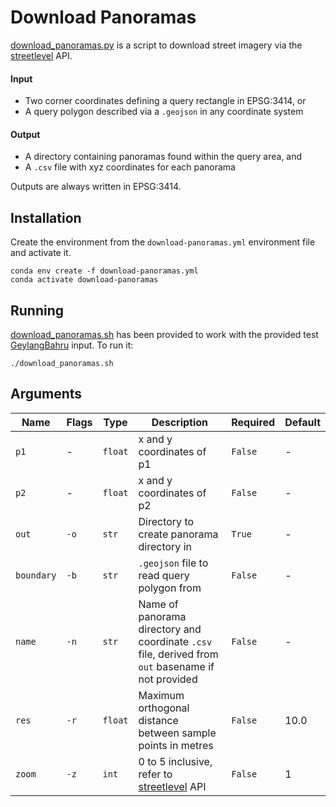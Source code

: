 # Download Panoramas  

[download_panoramas.py](./download_panoramas.py) is a script to download street
 imagery via the [streetlevel](https://streetlevel.readthedocs.io/) API.  

#### Input  

* Two corner coordinates defining a query rectangle in EPSG:3414, or  
* A query polygon described via a ```.geojson``` in any coordinate system  

#### Output  

* A directory containing panoramas found within the query area, and  
* A ```.csv``` file with xyz coordinates for each panorama  

Outputs are always written in EPSG:3414.  

## Installation  

Create the environment from the ```download-panoramas.yml``` environment file and activate it.  
```shell
conda env create -f download-panoramas.yml
conda activate download-panoramas
```

## Running  

[download_panoramas.sh](./download_panoramas.sh) has been provided to work with
 the provided test [GeylangBahru](../GeylangBahru/) input. To run it:  
```shell
./download_panoramas.sh
```

## Arguments  

| Name           | Flags    | Type        | Description                                                                                                                                                | Required    | Default |
|----------------|----------|-------------|------------------------------------------------------------------------------------------------------------------------------------------------------------|-------------|---------|
| ```p1```       | -        | ```float``` | x and y coordinates of p1                                                                                                                                  | ```False``` | -       |
| ```p2```       | -        | ```float``` | x and y coordinates of p2                                                                                                                                  | ```False``` | -       |
| ```out```      | ```-o``` | ```str```   | Directory to create panorama directory in                                                                                                                  | ```True```  | -       |
| ```boundary``` | ```-b``` | ```str```   | ```.geojson``` file to read query polygon from                                                                                                             | ```False``` | -       |
| ```name```     | ```-n``` | ```str```   | Name of panorama directory and coordinate ```.csv``` file, derived from ```out``` basename if not provided                                                 | ```False``` | -       |
| ```res```      | ```-r``` | ```float``` | Maximum orthogonal distance between sample points in metres                                                                                                | ```False``` | 10.0    |
| ```zoom```     | ```-z``` | ```int```   | 0 to 5 inclusive, refer to [streetlevel](https://streetlevel.readthedocs.io/en/master/streetlevel.streetview.html#streetlevel.streetview.get_panorama) API | ```False``` | 1       |
